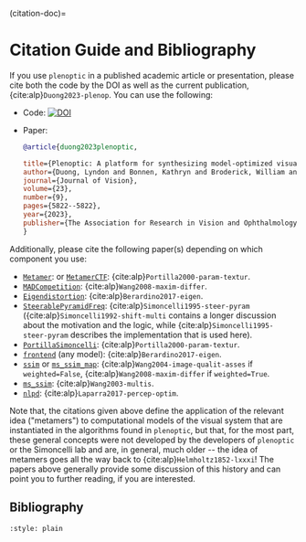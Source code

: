 (citation-doc)=

# Citation Guide and Bibliography

If you use `plenoptic` in a published academic article or presentation, please cite both the code by the DOI as well as the current publication, {cite:alp}`Duong2023-plenop`. You can use the following:

- Code: [![DOI](https://zenodo.org/badge/DOI/10.5281/zenodo.10151131.svg)](https://doi.org/10.5281/zenodo.10151131)

- Paper:

  ```bibtex
  @article{duong2023plenoptic,

  title={Plenoptic: A platform for synthesizing model-optimized visual stimuli},
  author={Duong, Lyndon and Bonnen, Kathryn and Broderick, William and Fiquet, Pierre-{'E}tienne and Parthasarathy, Nikhil and Yerxa, Thomas and Zhao, Xinyuan and Simoncelli, Eero},
  journal={Journal of Vision},
  volume={23},
  number={9},
  pages={5822--5822},
  year={2023},
  publisher={The Association for Research in Vision and Ophthalmology}
  }
  ```

Additionally, please cite the following paper(s) depending on which component you use:

- [`Metamer`](plenoptic.synthesize.metamer.Metamer): or [`MetamerCTF`](plenoptic.synthesize.metamer.MetamerCTF): {cite:alp}`Portilla2000-param-textur`.
- [`MADCompetition`](plenoptic.synthesize.mad_competition.MADCompetition): {cite:alp}`Wang2008-maxim-differ`.
- [`Eigendistortion`](plenoptic.synthesize.eigendistortion.Eigendistortion): {cite:alp}`Berardino2017-eigen`.
- [`SteerablePyramidFreq`](plenoptic.simulate.canonical_computations.steerable_pyramid_freq.SteerablePyramidFreq): {cite:alp}`Simoncelli1995-steer-pyram` ({cite:alp}`Simoncelli1992-shift-multi` contains a longer discussion about the motivation and the logic, while {cite:alp}`Simoncelli1995-steer-pyram` describes the implementation that is used here).
- [`PortillaSimoncelli`](plenoptic.simulate.models.portilla_simoncelli.PortillaSimoncelli): {cite:alp}`Portilla2000-param-textur`.
- [`frontend`](plenoptic.simulate.models.frontend) (any model): {cite:alp}`Berardino2017-eigen`.
- [`ssim`](plenoptic.metric.perceptual_distance.ssim) or [`ms_ssim_map`](plenoptic.metric.perceptual_distance.ssim_map): {cite:alp}`Wang2004-image-qualit-asses` if `weighted=False`, {cite:alp}`Wang2008-maxim-differ` if `weighted=True`.
- [`ms_ssim`](plenoptic.metric.perceptual_distance.ms_ssim): {cite:alp}`Wang2003-multis`.
- [`nlpd`](plenoptic.metric.perceptual_distance.nlpd): {cite:alp}`Laparra2017-percep-optim`.

Note that, the citations given above define the application of the relevant idea ("metamers") to computational models of the visual system that are instantiated in the algorithms found in `plenoptic`, but that, for the most part, these general concepts were not developed by the developers of `plenoptic` or the Simoncelli lab and are, in general, much older -- the idea of metamers goes all the way back to {cite:alp}`Helmholtz1852-lxxxi`! The papers above generally provide some discussion of this history and can point you to further reading, if you are interested.

## Bibliography

```{bibliography} references.bib
:style: plain
```
